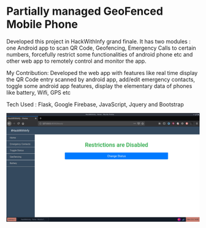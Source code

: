 # Partially managed GeoFenced Mobile Phone
Developed this project in HackWithInfy grand finale. It has two modules : one Android app to scan QR Code, Geofencing, Emergency Calls to certain numbers, forcefully restrict some functionalities of android phone etc and other web app to remotely control and monitor the app.

My Contribution: Developed the web app with features like real time display the QR Code entry scanned by android app, add/edit emergency contacts, toggle some android app features, display the elementary data of phones like battery, Wifi, GPS etc

Tech Used : Flask, Google Firebase, JavaScript, Jquery and Bootstrap

![Screenshot](images/1.jpg)
